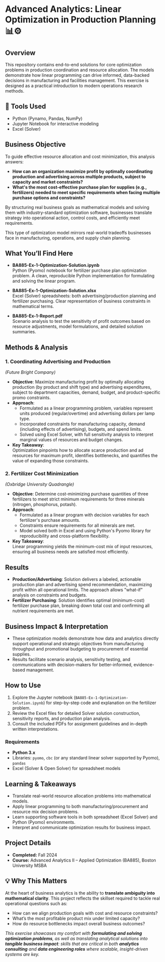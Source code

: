 # Advanced Analytics: Linear Optimization in Production Planning 📊⚙️

## Overview

This repository contains end-to-end solutions for core optimization problems in production coordination and resource allocation. The models demonstrate how linear programming can drive informed, data-backed decisions in manufacturing and facilities management. This exercise is designed as a practical introduction to modern operations research methods.

## 🔧 Tools Used
- Python (Pynamo, Pandas, NumPy)
- Jupyter Notebook for interactive modeling
- Excel (Solver)

## Business Objective

To guide effective resource allocation and cost minimization, this analysis answers:
- **How can an organization maximize profit by optimally coordinating production and advertising across multiple products, subject to capacity and market constraints?**
- **What's the most cost-effective purchase plan for supplies (e.g., fertilizers) needed to meet specific requirements when facing multiple purchase options and constraints?**

By structuring real business goals as mathematical models and solving them with industry-standard optimization software, businesses translate strategy into operational action, control costs, and efficiently meet requirements.

This type of optimization model mirrors real-world tradeoffs businesses face in manufacturing, operations, and supply chain planning.

## What You’ll Find Here

- **BA885-Ex-1-Optimization-Solution.ipynb**  
  Python (Pyomo) notebook for fertilizer purchase plan optimization problem. A clean, reproducible Python implementation for formulating and solving the linear program.

- **BA885-Ex-1-Optimization-Solution.xlsx**  
  Excel (Solver) spreadsheets: both advertising/production planning and fertilizer purchasing. Clear representation of business constraints in mathematical terms.

- **BA885-Ex-1-Report.pdf**  
  Scenario analysis to test the sensitivity of profit outcomes based on resource adjustments, model formulations, and detailed solution summaries. 

## Methods & Analysis

### 1. Coordinating Advertising and Production  
*(Future Bright Company)*

- **Objective**: Maximize manufacturing profit by optimally allocating production (by product and shift type) and advertising expenditures, subject to department capacities, demand, budget, and product-specific promo constraints.
- **Approach**:  
  - Formulated as a linear programming problem, variables represent units produced (regular/overtime) and advertising dollars per lamp type.
  - Incorporated constraints for manufacturing capacity, demand (including effects of advertising), budgets, and spend limits.
  - Solved using Excel Solver, with full sensitivity analysis to interpret marginal values of resources and budget changes.
- **Key Takeaway**:  
  Optimization pinpoints how to allocate scarce production and ad resources for maximum profit, identifies bottlenecks, and quantifies the value of expanding those constraints.

### 2. Fertilizer Cost Minimization  
*(Oxbridge University Quadrangle)*

- **Objective**: Determine cost-minimizing purchase quantities of three fertilizers to meet strict minimum requirements for three minerals (nitrogen, phosphorus, potash).
- **Approach**:  
  - Formulated as a linear program with decision variables for each fertilizer's purchase amounts.
  - Constraints ensure requirements for all minerals are met.
  - Model solved both in Excel and using Python's Pyomo library for reproducibility and cross-platform flexibility.
- **Key Takeaway**:  
  Linear programming yields the minimum-cost mix of input resources, ensuring all business needs are satisfied most efficiently.

## Results

- **Production/Advertising**: Solution delivers a labeled, actionable production plan and advertising spend recommendation, maximizing profit within all operational limits. The approach allows "what-if" analysis on constraints and budgets.
- **Fertilizer Purchasing**: Solution identifies optimal (minimum-cost) fertilizer purchase plan, breaking down total cost and confirming all nutrient requirements are met.

## Business Impact & Interpretation

- These optimization models demonstrate how data and analytics directly support operational and strategic objectives from manufacturing throughput and promotional budgeting to procurement of essential supplies.
- Results facilitate scenario analysis, sensitivity testing, and communications with decision-makers for better-informed, evidence-based management.

## How to Use

1. Explore the Jupyter notebook (`BA885-Ex-1-Optimization-Solution.ipynb`) for step-by-step code and explanation on the fertilizer problem.
2. Review the Excel files for detailed Solver solution construction, sensitivity reports, and production plan analysis.
3. Consult the included PDFs for assignment guidelines and in-depth written interpretations.

### Requirements

- **Python 3.x**
- Libraries: `pyomo`, `cbc` (or any standard linear solver supported by Pyomo), `pandas`  
- Excel (Solver & Open Solver) for spreadsheet models

## Learning & Takeaways

- Translate real-world resource allocation problems into mathematical models.
- Apply linear programming to both manufacturing/procurement and resource mix decision problems.
- Learn supporting software tools in both spreadsheet (Excel Solver) and Python (Pyomo) environments.
- Interpret and communicate optimization results for business impact.

## Project Details

- **Completed:** Fall 2024  
- **Course:** Advanced Analytics II – Applied Optimization (BA885), Boston University MSBA

## 💡 Why This Matters

At the heart of business analytics is the ability to **translate ambiguity into mathematical clarity**. This project reflects the skillset required to tackle real operational questions such as:

- How can we align production goals with cost and resource constraints?
- What’s the most profitable product mix under limited capacity?
- How do resource bottlenecks impact overall business outcomes?

*This exercise showcases my comfort with **formulating and solving optimization problems**, as well as translating analytical solutions into **tangible business impact**: skills that are critical in both **analytics consulting** and **data engineering roles** where scalable, insight-driven systems are key.*
